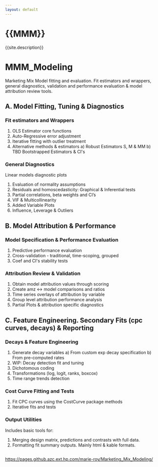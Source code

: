 ```yaml
---
layout: default
---
```

# {{MMM}}
{{site.description}}

# MMM_Modeling
Marketing Mix Model fitting and evaluation. Fit estimators and wrappers, general diagnostics, validation and performance evaluation &amp; model attribution review tools.

## A. Model Fitting, Tuning & Diagnostics

### Fit estimators and Wrappers
1. OLS Estimator core functions
2. Auto-Regressive error adjustment 
3. Iterative fitting with outlier treatment
4. Alternative methods & estimators
 a) Robust Estimators S, M & MM
 b) TBD Bootstrapped Estimators & CI's

### General Diagnostics
Linear models diagnostic plots
1. Evaluation of normality assumptions 
3. Residuals and homoscedasticity: Graphical & Inferential tests
4. Partial correlations, beta weights and CI’s
5. VIF & Multicollinearity
6. Added Variable Plots
7. Influence, Leverage & Outliers

## B. Model Attribution & Performance

### Model Specification & Performance Evaluation
1. Predictive performance evaluation
2. Cross-validation - traditional, time-scoping, grouped
3. Coef and CI's stability tests

### Attribution Review & Validation
1. Obtain model attribution values through scoring
2. Create amz <-> model comparisons and ratios
3. Time series overlays of attribution by variable
4. Group level attribution performance analysis
5. Partial Plots & attribution specific diagnostics


## C. Feature Engineering. Secondary Fits (cpc curves, decays) & Reporting 

### Decays & Feature Engineering
1. Generate decay variables
 a) From custom exp decay specification
 b) From pre-computed rates
2. WIP: Decay detection fit and tuning 
3. Dichotomous coding
4. Transformations (log, logit, ranks, boxcox)
5. Time range trends detection

### Cost Curve Fitting and Tests
1. Fit CPC curves using the CostCurve package methods
2. Iterative fits and tests

### Output Utilities
Includes basic tools for:
1. Merging design matrix, predictions and contrasts with full data.
2. Formatting fit summary outputs. Mainly html & kable formats.


##

https://pages.github.azc.ext.hp.com/marie-roy/Marketing_Mix_Modeling/
